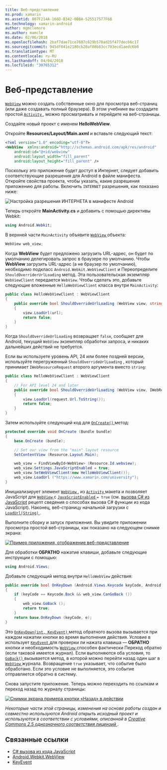 ```yaml
---
title: Веб-представление
ms.prod: xamarin
ms.assetid: 807F214A-166D-B342-0BBA-525517577F6B
ms.technology: xamarin-android
author: mgmclemore
ms.author: mamcle
ms.date: 02/06/2018
ms.openlocfilehash: 2baf7dae71ce7607c629b570ad25f477dec66c17
ms.sourcegitcommit: 945df041e2180cb20af08b83cc703ecd1aedc6b0
ms.translationtype: MT
ms.contentlocale: ru-RU
ms.lasthandoff: 04/04/2018
ms.locfileid: "30765312"
---
```

# <a name="web-view"></a>Веб-представление

[`WebView`](https://developer.xamarin.com/api/type/Android.Webkit.WebView/) можно создать собственные окно для просмотра веб-страниц (или даже создавать полный браузера). В этом учебнике вы создадите простой [ `Activity` ](https://developer.xamarin.com/api/type/Android.App.Activity/) , можно просматривать и перейдите на веб-страницы.

Создайте новый проект с именем **HelloWebView**.

Откройте **Resources/Layout/Main.axml** и вставьте следующий текст:

```xml
<?xml version="1.0" encoding="utf-8"?>
<WebView  xmlns:android="http://schemas.android.com/apk/res/android"
    android:id="@+id/webview"
    android:layout_width="fill_parent"
    android:layout_height="fill_parent" />
```

Поскольку это приложение будет доступ в Интернет, следует добавить соответствующие разрешения для Android в файле манифеста. Откройте свойства проекта, чтобы указать, какие разрешения приложению для работы. Включить `INTERNET` разрешения, как показано ниже:

![Настройка разрешения ИНТЕРНЕТА в манифесте Android](web-view-images/01-set-internet-permissions.png)

Теперь откройте **MainActivity.cs** и добавить с помощью директивы Webkit:

```csharp
using Android.Webkit;
```

В верхней части `MainActivity` объявите [ `WebView` ](https://developer.xamarin.com/api/type/Android.Webkit.WebView/) объекта:

```csharp
WebView web_view;
```

Когда **WebView** будет предложено загрузить URL-адрес, он будет по умолчанию делегировать запрос в браузере по умолчанию. Чтобы **WebView** загрузить URL-адрес (а не браузер по умолчанию), необходимо подкласс `Android.Webkit.WebViewClient` и Переопределите `ShouldOverriderUrlLoading` метод. Эта пользовательская экземпляр `WebViewClient` передается `WebView`. Чтобы сделать это, добавьте следующие вложенные `HelloWebViewClient` класса внутри `MainActivity`:

```csharp
public class HelloWebViewClient : WebViewClient
{
    public override bool ShouldOverrideUrlLoading (WebView view, string url)
    {
        view.LoadUrl(url);
        return false;
    }
}
```

Когда `ShouldOverrideUrlLoading` возвращает `false`, сообщает для Android, текущий `WebView` экземпляр обработки запроса, и никаких дальнейших действий не требуется. 

Если вы используете уровень API, 24 или более поздней версии, используйте перегруженный `ShouldOverrideUrlLoading` , который принимает `IWebResourceRequest` второго аргумента вместо `string`:

```csharp
public class HelloWebViewClient : WebViewClient
{
    // For API level 24 and later
    public override bool ShouldOverrideUrlLoading (WebView view, IWebResourceRequest request)
    {
        view.LoadUrl(request.Url.ToString());
        return false;
    }
}
```

Затем используйте следующий код для [ `OnCreate()` ](https://developer.xamarin.com/api/member/Android.App.Activity.OnCreate/(Android.OS.Bundle)) метод:

```csharp
protected override void OnCreate (Bundle bundle)
{
    base.OnCreate (bundle);

    // Set our view from the "main" layout resource
    SetContentView (Resource.Layout.Main);

    web_view = FindViewById<WebView> (Resource.Id.webview);
    web_view.Settings.JavaScriptEnabled = true;
    web_view.SetWebViewClient(new HelloWebViewClient());
    web_view.LoadUrl ("https://www.xamarin.com/university");
}
```

Инициализирует элемент [ `WebView` ](https://developer.xamarin.com/api/type/Android.Webkit.WebView/) , из [ `Activity` ](https://developer.xamarin.com/api/type/Android.App.Activity/) макета и позволяет JavaScript для [ `WebView` ](https://developer.xamarin.com/api/type/Android.Webkit.WebView/) с [ `JavaScriptEnabled` ](https://developer.xamarin.com/api/property/Android.Webkit.WebSettings.JavaScriptEnabled/) 
 `= true` (см. [вызова C\# из JavaScript](https://developer.xamarin.com/recipes/android/controls/webview/call_csharp_from_javascript) рецепт сведения о способах вызова C\# функции из кода JavaScript). Наконец, веб-страницу начальной загрузки с [ `LoadUrl(String)` ](https://developer.xamarin.com/api/type/Android.Webkit.WebView/%2fM%2fLoadUrl).

Выполните сборку и запуск приложения. Вы увидите приложении просмотра простой веб-страницы, как показано на следующем снимке экрана:

[![Пример приложения, отображение веб-представление](web-view-images/02-simple-webview-app-sml.png)](web-view-images/02-simple-webview-app.png#lightbox)

Для обработки **ОБРАТНО** нажатие клавиши, добавьте следующие инструкции с помощью:

```csharp
using Android.Views;
```

Добавьте следующий метод внутри `HelloWebView` действия:

```csharp
public override bool OnKeyDown (Android.Views.Keycode keyCode, Android.Views.KeyEvent e)
{
    if (keyCode == Keycode.Back && web_view.CanGoBack ())
    {
        web_view.GoBack ();
        return true;
    }
    return base.OnKeyDown (keyCode, e);
}
```

Это [ `OnKeyDown(int, KeyEvent)` ](https://developer.xamarin.com/api/member/Android.App.Activity.OnKeyDown/(Android.Views.Keycode%2cAndroid.Views.KeyEvent)) метод обратного вызова вызывается при каждом нажатии кнопки во время выполнения действия. Условие в использует [ `KeyEvent` ](https://developer.xamarin.com/api/type/Android.Views.KeyEvent/) для проверки ли нажата клавиша — **ОБРАТНО** кнопки и необходимость [ `WebView` ](https://developer.xamarin.com/api/type/Android.Webkit.WebView/) способен фактически Переход обратно (если таковой имеется журнал). Если выполняются оба условия, то [ `GoBack()` ](https://developer.xamarin.com/api/member/Android.Webkit.WebView.GoBack/) вызывается метод, в которой можно перейти назад один шаг в [ `WebView` ](https://developer.xamarin.com/api/type/Android.Webkit.WebView/) журнала. Возвращение `true` указывает, что событие было обработано. Если это условие не выполняется, это событие отправляется обратно в систему.

Снова запустите приложение. Теперь можно переходить по ссылкам и переход назад по журналу страницы:

[![Снимки экрана примера кнопки «Назад» в действии](web-view-images/03-back-button-sml.png)](web-view-images/03-back-button.png#lightbox)


*Некоторые части этой страницы, изменения на основе работы создан и совместно используются Android открыть исходный проект и используются в соответствии с условиями, описанной в*
[*Creative Commons 2.5 однозначного соответствия лицензий* ](http://creativecommons.org/licenses/by/2.5/).


## <a name="related-links"></a>Связанные ссылки

- [C# вызова из кода JavaScript](https://developer.xamarin.com/recipes/android/controls/webview/call_csharp_from_javascript)
- [Android.Webkit.WebView](https://developer.xamarin.com/api/type/Android.Webkit.WebView)
- [KeyEvent](https://developer.xamarin.com/api/type/Android.Webkit.WebView/Client)
